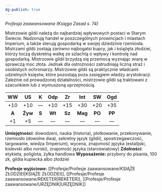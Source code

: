 ```yaml
---
dg-publish: true
---
```

*Profesja zaawansowana (Księga Zasad s. 74)*

Mistrzowie gildii należą do najbardziej wpływowych postaci w Starym Świecie. Nadzorują handel w poszczególnych prowincjach i miastach Imperium, a także sterują gospodarką w swojej dziedzinie rzemiosła. Mistrzami gildii zostają zarówno najbogatsi kupcy, jak i książęta złodziei, którzy toczą dyskretną walkę ze szlachtą o wpływy i kontrolę nad gospodarką. Mistrzowie gildii brzydzą się przemocą wyznając wiarę w sprawczą moc złota. Jednak dla ostrożności zatrudniają liczną straż i osobistych ochroniarzy. Mistrzowie gildii są praktycznie władcami udzielnych księstw, które pozostają poza zasięgiem władzy arystokracji. Zależnie od prowadzonej działalności, mistrzowie gildii są traktowani z szacunkiem lub z wymuszoną uprzejmością.

| WW  | US  |  K  | Odp | Zr  | Int | SW  | Ogd |
|:---:|:---:|:---:|:---:|:---:|:---:|:---:|:---:|
| +10 | +10 |  —  | +10 | +15 | +30 | +20 | +35 |
|  **A**  | **Żyw** |  **S**  | **Wt**  | **Sz**  | **Mag** | **PO**  | **PP**  |
| +1  | +5  |  —  |  —  |  —  |  —  |  —  |  —  |

**Umiejętności**: dowodzeni, nauka (historia), plotkowanie, przekonywanie, rzemiosło (dowolne dwa), sekretny język (gildii), spostrzegawczość, targowanie, wiedza (Imperium), wycena, znajomość języka (estalijski, kislevski albo norski), znajomość języka (staroświatowy)
**Zdolności**: etykieta, poliglota, żyłka handlowa
**Wyposażenie:** przybory do pisania, 100 zk, gildia kupiecka albo złodziei

**Profesje wyjściowe:** [[Profesje/Profesje zaawansowane/KSIĄŻE ZŁODZIEI\|KSIĄŻE ZŁODZIEI]], [[Profesje/Profesje zaawansowane/REKETER\|REKETER]], [[Profesje/Profesje zaawansowane/URZĘDNIK\|URZĘDNIK]]